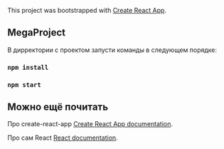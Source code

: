 This project was bootstrapped with [Create React App](https://github.com/facebook/create-react-app).

## MegaProject

В дирректории с проектом запусти команды в следующем порядке:

### `npm install`
### `npm start`

## Можно ещё почитать

Про create-react-app [Create React App documentation](https://facebook.github.io/create-react-app/docs/getting-started).

Про сам React [React documentation](https://reactjs.org/).
